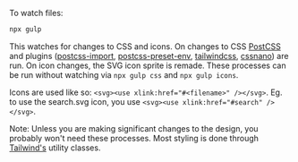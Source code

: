 To watch files:

```bash
npx gulp
```

This watches for changes to CSS and icons. On changes to CSS [PostCSS](https://postcss.org/) and plugins ([postcss-import](https://github.com/postcss/postcss-import), [postcss-preset-env](https://preset-env.cssdb.org/), [tailwindcss](https://tailwindcss.com), [cssnano](https://cssnano.co/)) are run. On icon changes, the SVG icon sprite is remade. These processes can be run without watching via `npx gulp css` and `npx gulp icons`.

Icons are used like so: `<svg><use xlink:href="#<filename>" /></svg>`. Eg. to use the search.svg icon, you use `<svg><use xlink:href="#search" /></svg>`.

Note: Unless you are making significant changes to the design, you probably won't need these processes. Most styling is done through [Tailwind's](https://tailwindcss.com) utility classes.
